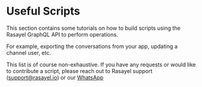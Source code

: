 # Useful Scripts

This section contains some tutorials on how to build scripts using the Rasayel GraphQL API to perform operations.

For example, exporting the conversations from your app, updating a channel user, etc.

This list is of course non-exhaustive. If you have any requests or would like to contribute a script, please reach out to Rasayel support (support@rasayel.io) or our [WhatsApp](https://wa.me/13024070488?text=Hello%20Rasayel%20team!)
